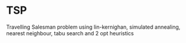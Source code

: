 # TSP
Travelling Salesman problem using lin-kernighan, simulated annealing, nearest neighbour, tabu search and 2 opt heuristics
